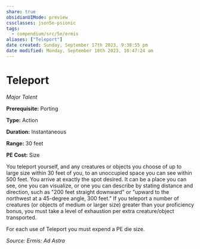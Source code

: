 ```yaml
---
share: true
obsidianUIMode: preview
cssclasses: json5e-psionic
tags:
  - compendium/src/5e/ermis
aliases: ["Teleport"]
date created: Sunday, September 17th 2023, 9:38:55 pm
date modified: Monday, September 18th 2023, 10:47:24 am
---
```

# Teleport

*Major Talent*  

**Prerequisite:** Porting

**Type:** Action

**Duration:** Instantaneous

**Range:** 30 feet

**PE Cost:** Size

You teleport yourself, and any creatures or objects you choose of up to large size within 30 feet of you, to an unoccupied space you can see within 500 feet. You arrive at exactly the spot desired. It can be a place you can see, one you can visualize, or one you can describe by stating distance and direction, such as "200 feet straight downward" or "upward to the northwest at a 45-degree angle, 300 feet." If you teleport a number of creatures (or objects of medium or larger size) greater than your proficiency bonus, you must take a level of exhaustion per extra creature/object transported.

For each use of Teleport you must expend a PE die size. 

*Source: Ermis: Ad Astra*